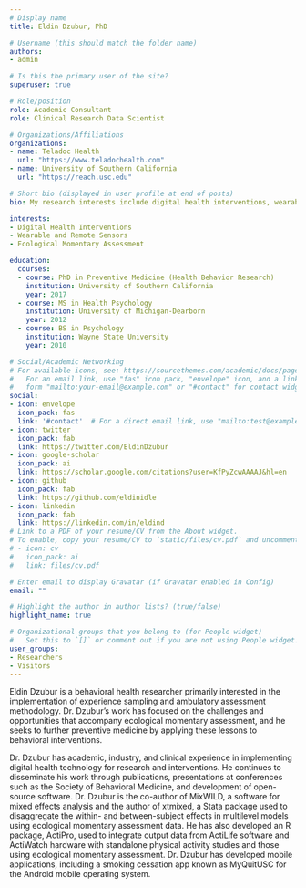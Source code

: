 ```yaml
---
# Display name
title: Eldin Dzubur, PhD

# Username (this should match the folder name)
authors:
- admin

# Is this the primary user of the site?
superuser: true

# Role/position
role: Academic Consultant
role: Clinical Research Data Scientist

# Organizations/Affiliations
organizations:
- name: Teladoc Health
  url: "https://www.teladochealth.com"
- name: University of Southern California
  url: "https://reach.usc.edu"

# Short bio (displayed in user profile at end of posts)
bio: My research interests include digital health interventions, wearable and remote sensors, and ecological momentary assessment.

interests:
- Digital Health Interventions
- Wearable and Remote Sensors
- Ecological Momentary Assessment

education:
  courses:
  - course: PhD in Preventive Medicine (Health Behavior Research)
    institution: University of Southern California
    year: 2017
  - course: MS in Health Psychology
    institution: University of Michigan-Dearborn
    year: 2012
  - course: BS in Psychology
    institution: Wayne State University
    year: 2010

# Social/Academic Networking
# For available icons, see: https://sourcethemes.com/academic/docs/page-builder/#icons
#   For an email link, use "fas" icon pack, "envelope" icon, and a link in the
#   form "mailto:your-email@example.com" or "#contact" for contact widget.
social:
- icon: envelope
  icon_pack: fas
  link: '#contact'  # For a direct email link, use "mailto:test@example.org".
- icon: twitter
  icon_pack: fab
  link: https://twitter.com/EldinDzubur
- icon: google-scholar
  icon_pack: ai
  link: https://scholar.google.com/citations?user=KfPyZcwAAAAJ&hl=en
- icon: github
  icon_pack: fab
  link: https://github.com/eldinidle
- icon: linkedin
  icon_pack: fab
  link: https://linkedin.com/in/eldind
# Link to a PDF of your resume/CV from the About widget.
# To enable, copy your resume/CV to `static/files/cv.pdf` and uncomment the lines below.
# - icon: cv
#   icon_pack: ai
#   link: files/cv.pdf

# Enter email to display Gravatar (if Gravatar enabled in Config)
email: ""

# Highlight the author in author lists? (true/false)
highlight_name: true

# Organizational groups that you belong to (for People widget)
#   Set this to `[]` or comment out if you are not using People widget.
user_groups:
- Researchers
- Visitors
---
```


Eldin Dzubur is a behavioral health researcher primarily interested in the implementation of experience sampling and ambulatory assessment methodology. Dr. Dzubur’s work has focused on the challenges and opportunities that accompany ecological momentary assessment, and he seeks to further preventive medicine by applying these lessons to behavioral interventions.

Dr. Dzubur has academic, industry, and clinical experience in implementing digital health technology for research and interventions. He continues to disseminate his work through publications, presentations at conferences such as the Society of Behavioral Medicine, and development of open-source software. Dr. Dzubur is the co-author of MixWILD, a software for mixed effects analysis and the author of xtmixed, a Stata package used to disaggregate the within- and between-subject effects in multilevel models using ecological momentary assessment data. He has also developed an R package, ActiPro, used to integrate output data from ActiLife software and ActiWatch hardware with standalone physical activity studies and those using ecological momentary assessment. Dr. Dzubur has developed mobile applications, including a smoking cessation app known as MyQuitUSC for the Android mobile operating system.
